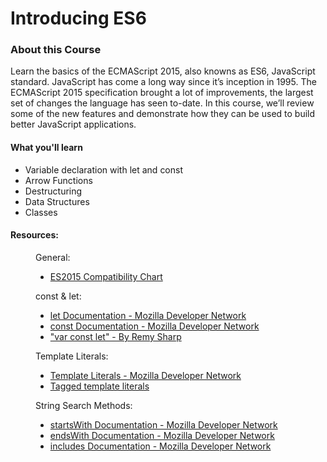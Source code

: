 <h1>Introducing ES6</h1>

<h3>About this Course</h3>
<p>Learn the basics of the ECMAScript 2015, also knowns as ES6, JavaScript standard. JavaScript has come a long way since it’s inception in 1995. The ECMAScript 2015 specification brought a lot of improvements, the largest set of changes the language has seen to-date. In this course, we’ll review some of the new features and demonstrate how they can be used to build better JavaScript applications.</p>

<h4>What you'll learn</h4>
<ul>
	<li>Variable declaration with let and const</li>
	<li>Arrow Functions</li>
	<li>Destructuring</li>
	<li>Data Structures</li>
	<li>Classes</li>
</ul>

<h4>Resources:</h4>
<figure>
	<figcaption>General:</figcaption>
		<ul>
			<li><a href="http://kangax.github.io/compat-table/es6/">ES2015 Compatibility Chart</a></li>
		</ul>
</figure>
<figure>
	<figcaption>const &amp; let:</figcaption>
		<ul>
			<li><a href="https://developer.mozilla.org/en-US/docs/Web/JavaScript/Reference/Statements/let">let Documentation - Mozilla Developer Network</a></li>
			<li><a href="https://developer.mozilla.org/en-US/docs/Web/JavaScript/Reference/Statements/const">const Documentation - Mozilla Developer Network</a></li>
			<li><a href="https://remysharp.com/2016/08/09/var-const-let">"var const let" - By Remy Sharp</a></li>
		</ul>
</figure>
<figure>
	<figcaption>Template Literals:</figcaption>
		<ul>		
			<li><a href="https://developer.mozilla.org/en-US/docs/Web/JavaScript/Reference/Template_literals">Template Literals - Mozilla Developer Network</a></li>
			<li><a href="https://developer.mozilla.org/en-US/docs/Web/JavaScript/Reference/Template_literals#Tagged_template_literals">Tagged template literals</a></li>
		</ul>
</figure>
<figure>
	<figcaption>String Search Methods:</figcaption>
		<ul>	
			<li><a href="https://developer.mozilla.org/en-US/docs/Web/JavaScript/Reference/Global_Objects/String/startsWith">startsWith Documentation - Mozilla Developer Network</a></li>
			<li><a href="https://developer.mozilla.org/en-US/docs/Web/JavaScript/Reference/Global_Objects/String/endsWith">endsWith Documentation - Mozilla Developer Network</a></li>
			<li><a href="https://developer.mozilla.org/en-US/docs/Web/JavaScript/Reference/Global_Objects/String/includes">includes Documentation - Mozilla Developer Network</a></li>
		</ul>
</figure>



















